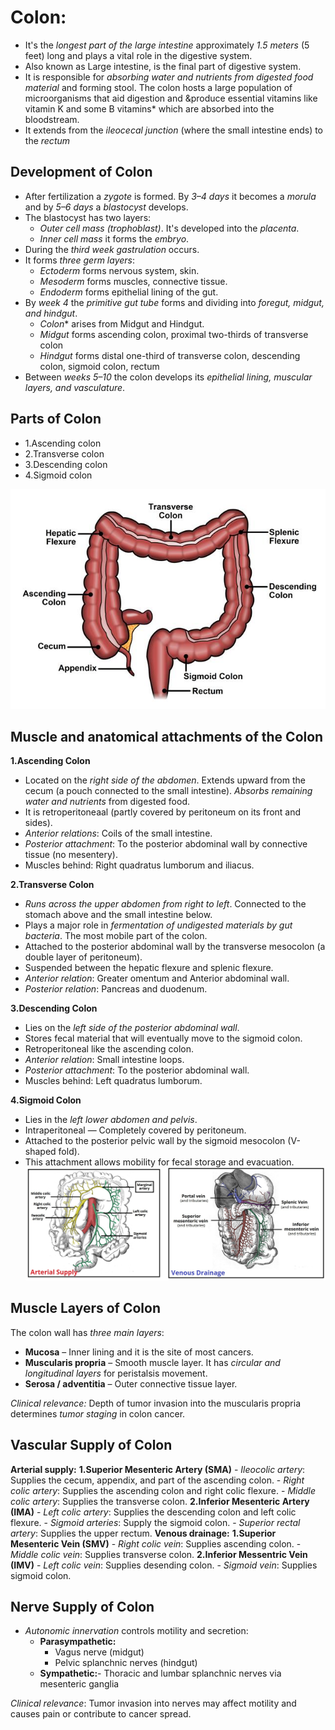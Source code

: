 # Colon:
- It's the *longest part of the large intestine* approximately *1.5 meters* (5 feet) long and plays a vital role in the digestive system.
- Also known as Large intestine, is the final part of digestive system.
- It is responsible for *absorbing water and nutrients from digested food material* and forming stool. The colon hosts a large population of microorganisms that aid digestion and &produce essential vitamins like vitamin K and some B vitamins* which are absorbed into the bloodstream.
- It extends from the *ileocecal junction* (where the small intestine ends) to the *rectum*
## Development of Colon
- After fertilization a *zygote* is formed. By *3–4 days* it becomes a *morula* and by *5–6 days* a *blastocyst* develops.
- The blastocyst has two layers:
    - *Outer cell mass (trophoblast)*. It's developed into the *placenta*.
    - *Inner cell mass* it forms the *embryo*.
- During the *third week* *gastrulation* occurs.
- It forms *three germ layers*:
    - *Ectoderm* forms nervous system, skin.
    - *Mesoderm* forms muscles, connective tissue.
    - *Endoderm* forms epithelial lining of the gut.
- By *week 4* the *primitive gut tube* forms and dividing into *foregut, midgut, and hindgut*.
    - *Colon** arises from Midgut and Hindgut.
    - *Midgut* forms ascending colon, proximal two-thirds of transverse colon
    - *Hindgut* forms distal one-third of transverse colon, descending colon, sigmoid colon, rectum
- Between *weeks 5–10* the colon develops its *epithelial lining, muscular layers, and vasculature*.
  
## Parts of Colon
- 1.Ascending colon
- 2.Transverse colon 
- 3.Descending colon 
- 4.Sigmoid colon

![Colon Anatomy and Biology](./images/Colon_parts.jpg)

## Muscle and anatomical attachments of the Colon 
**1.Ascending Colon**
  - Located on the *right side of the abdomen*. Extends upward from the cecum (a pouch connected to the small intestine). *Absorbs remaining water and nutrients* from digested food. 
  - It is retroperitoneaal (partly covered by peritoneum on its front and sides).
  - *Anterior relations*: Coils of the small intestine.
  - *Posterior attachment*: To the posterior abdominal wall by connective tissue (no mesentery).
  - Muscles behind: Right quadratus lumborum and iliacus.
    
**2.Transverse Colon**
  - *Runs across the upper abdomen from right to left*. Connected to the stomach above and the small intestine below.
  - Plays a major role in *fermentation of undigested materials by gut bacteria*. The most mobile part of the colon. 
  - Attached to the posterior abdominal wall by the transverse mesocolon (a double layer of peritoneum).
  - Suspended between the hepatic flexure and splenic flexure.
  - *Anterior relation*: Greater omentum and Anterior abdominal wall.
  - *Posterior relation*: Pancreas and duodenum.
    
**3.Descending Colon**
  - Lies on the *left side of the posterior abdominal wall*.
  - Stores fecal material that will eventually move to the sigmoid colon.
  - Retroperitoneal like the ascending colon.
  - *Anterior relation*: Small intestine loops.
  - *Posterior attachment*: To the posterior abdominal wall.
  - Muscles behind: Left quadratus lumborum.
    
**4.Sigmoid Colon**
 - Lies in the *left lower abdomen and pelvis*.
 - Intraperitoneal — Completely covered by peritoneum.
 - Attached to the posterior pelvic wall by the sigmoid mesocolon (V-shaped fold).
 - This attachment allows mobility for fecal storage and evacuation.
![Colon Anatomy and Biology](./images/Vascular_supply.jpg)

## Muscle Layers of Colon
The colon wall has *three main layers*:

- **Mucosa** – Inner lining and it is the site of most cancers.
- **Muscularis propria** – Smooth muscle layer. It has *circular and longitudinal layers* for peristalsis movement.
- **Serosa / adventitia** – Outer connective tissue layer.

*Clinical relevance:* Depth of tumor invasion into the muscularis propria determines *tumor staging* in colon cancer.

## Vascular Supply of Colon
 **Arterial supply:**
    **1.Superior Mesenteric Artery (SMA)**
      - *Ileocolic artery*: Supplies the cecum, appendix, and part of the ascending colon. 
      - *Right colic artery*: Supplies the ascending colon and right colic flexure. 
      - *Middle colic artery*: Supplies the transverse colon. 
    **2.Inferior Mesenteric Artery (IMA)**
      - *Left colic artery*: Supplies the descending colon and left colic flexure.
      - *Sigmoid arteries*: Supply the sigmoid colon.
      - *Superior rectal artery*: Supplies the upper rectum. 
**Venous drainage:**
   **1.Superior Mesenteric Vein (SMV)**
      - *Right colic vein*: Supplies ascending colon.
      - *Middle colic vein*: Supplies transverse colon.
   **2.Inferior Messentric Vein (IMV)**
      - *Left colic vein*: Supplies desending colon.
      - *Sigmoid vein*: Supplies sigmoid colon.

## Nerve Supply of Colon
- *Autonomic innervation* controls motility and secretion:
  - **Parasympathetic:**
     - Vagus nerve (midgut)
     - Pelvic splanchnic nerves (hindgut)
  - **Sympathetic:**- Thoracic and lumbar splanchnic nerves via mesenteric ganglia

*Clinical relevance*: Tumor invasion into nerves may affect motility and causes pain or contribute to cancer spread.



  
